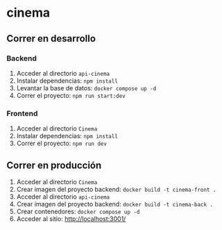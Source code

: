 # cinema

## Correr en desarrollo

### Backend
1. Acceder al directorio ```api-cinema```
2. Instalar dependencias: ```npm install```
3. Levantar la base de datos: ```docker compose up -d```
4. Correr el proyecto: ```npm run start:dev```

### Frontend
1. Acceder al directorio ```Cinema```
2. Instalar dependencias: ```npm install```
3. Correr el proyecto: ```npm run dev```

## Correr en producción

1. Acceder al directorio ```Cinema```
2. Crear imagen del proyecto backend: ```docker build -t cinema-front .```
3. Acceder al directorio ```api-cinema```
4. Crear imagen del proyecto backend: ```docker build -t cinema-back .```
5. Crear contenedores: ```docker compose up -d```
6. Acceder al sitio: <ins>http://localhost:3001/</ins>
